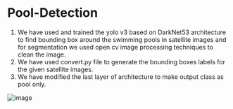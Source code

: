 # Pool-Detection
1. We have used and trained the yolo v3 based on DarkNet53 architecture to find bounding box around the swimming pools in satellite images and for segmentation we used open cv image processing techniques to clean the image.
2. We have used convert.py file to generate the bounding boxes labels for the given satellite images.
3. We have modified the last layer of architecture to make output class as pool only.

![image](https://user-images.githubusercontent.com/78314796/173182055-b8f7e2b1-73dd-4ad3-877d-c318ece2701a.png)
